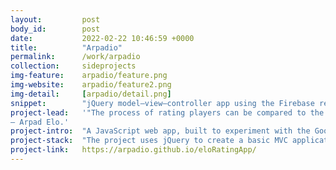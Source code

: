 ```yaml
---
layout:         post
body_id:        post
date:           2022-02-22 10:46:59 +0000
title:          "Arpadio"
permalink:      /work/arpadio
collection:     sideprojects
img-feature:    arpadio/feature.png
img-website:    arpadio/feature2.png
img-detail:     [arpadio/detail.png]
snippet:        "jQuery model–view–controller app using the Firebase real-time database"
project-lead:   '"The process of rating players can be compared to the measurement of the position of a cork bobbing up and down on the surface of agitated water with a yard stick tied to a rope and which is swaying in the wind."
— Arpad Elo.'
project-intro:  "A JavaScript web app, built to experiment with the Google Firebase real-time database. Arpadio uses a slight variation of the Elo rating algorithm to rate players against each other based on the expected outcome of head-to-head matches."
project-stack:  "The project uses jQuery to create a basic MVC application. Using Google Firebase, the app uses two JSON blobs as database, and data is updated for all web users in real-time when new players or results are added to the blobs."
project-link:   https://arpadio.github.io/eloRatingApp/
---
```

